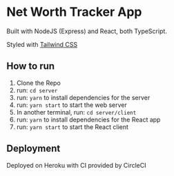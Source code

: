# Net Worth Tracker App

Built with NodeJS (Express) and React, both TypeScript.

Styled with [Tailwind CSS](https://tailwindcss.com/)

## How to run 

1. Clone the Repo
2. run: `cd server`
3. run: `yarn` to install dependencies for the server
4. run: `yarn start` to start the web server
5. In another terminal, run: `cd server/client`
6. run: `yarn` to install dependencies for the React app
7. run: `yarn start` to start the React client

## Deployment 

Deployed on Heroku with CI provided by CircleCI


